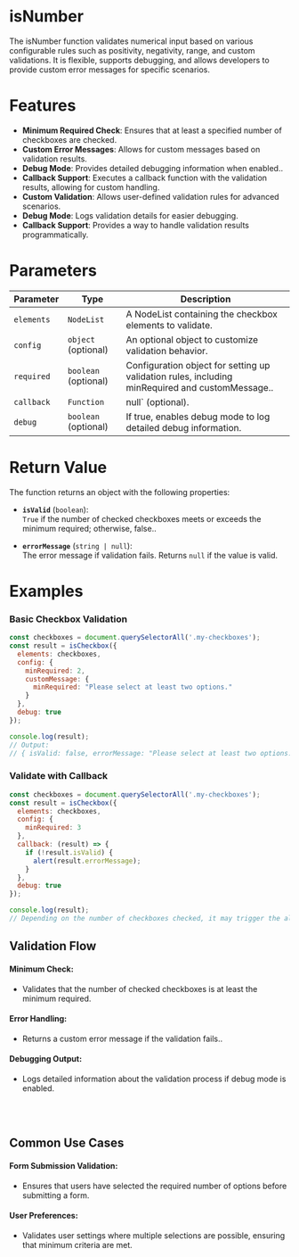 # isNumber  

The isNumber function validates numerical input based on various configurable rules such as positivity, negativity, range, and custom validations. It is flexible, supports debugging, and allows developers to provide custom error messages for specific scenarios.


# Features
- **Minimum Required Check**:  Ensures that at least a specified number of checkboxes are checked.
- **Custom Error Messages**: Allows for custom messages based on validation results.
- **Debug Mode**: Provides detailed debugging information when enabled..
- **Callback Support**: Executes a callback function with the validation results, allowing for custom handling.
- **Custom Validation**: Allows user-defined validation rules for advanced scenarios.
- **Debug Mode**: Logs validation details for easier debugging.
- **Callback Support**: Provides a way to handle validation results programmatically.

# Parameters

| **Parameter**          | **Type**                 | **Description**                                                                                                                                                 |
|-------------------------|--------------------------|-----------------------------------------------------------------------------------------------------------------------------------------------------------------|
| `elements`              | `NodeList`       | A NodeList containing the checkbox elements to validate.                                                                                                                                          |
| `config`               | `object` (optional)     | An optional object to customize validation behavior.                                                                                                           |
| `required`        | `boolean` (optional)    | Configuration object for setting up validation rules, including minRequired and customMessage..                                                                                                               |
| `callback`         | `Function`    | null` (optional).                                                                                                               |
| `debug`         | `boolean` (optional)    | If true, enables debug mode to log detailed debug information.


# Return Value

The function returns an object with the following properties:

- **`isValid`** (`boolean`):  
  `True` if the number of checked checkboxes meets or exceeds the minimum required; otherwise, false..

- **`errorMessage`** (`string | null`):  
  The error message if validation fails. Returns `null` if the value is valid.

# Examples


### Basic Checkbox Validation


```js
const checkboxes = document.querySelectorAll('.my-checkboxes');
const result = isCheckbox({
  elements: checkboxes,
  config: {
    minRequired: 2,
    customMessage: {
      minRequired: "Please select at least two options."
    }
  },
  debug: true
});

console.log(result);
// Output:
// { isValid: false, errorMessage: "Please select at least two options." }
```

### Validate with Callback
```js
const checkboxes = document.querySelectorAll('.my-checkboxes');
const result = isCheckbox({
  elements: checkboxes,
  config: {
    minRequired: 3
  },
  callback: (result) => {
    if (!result.isValid) {
      alert(result.errorMessage);
    }
  },
  debug: true
});

console.log(result);
// Depending on the number of checkboxes checked, it may trigger the alert.
```





## Validation Flow

#### Minimum Check:
 - Validates that the number of checked checkboxes is at least the minimum required.

#### Error Handling:
- Returns a custom error message if the validation fails..

#### Debugging Output:
- Logs detailed information about the validation process if debug mode is enabled.


<br><br>

## Common Use Cases

#### Form Submission Validation:
- Ensures that users have selected the required number of options before submitting a form.

#### User Preferences:
- Validates user settings where multiple selections are possible, ensuring that minimum criteria are met.


